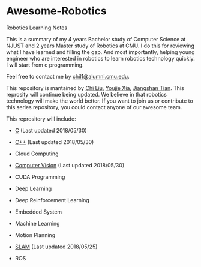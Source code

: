 # Awesome-Robotics

Robotics Learning Notes

This is a summary of my 4 years Bachelor study of Computer Science at NJUST and 2 years Master study of Robotics at CMU.
I do this for reviewing what I have learned and filling the gap. And most importantly, helping young engineer who are interested in robotics to learn robotics technology quickly. I will start from c programming.

Feel free to contact me by chil1@alumni.cmu.edu. 

This repository is mantained by [Chi Liu](https://github.com/AmosLewis), [Youjie Xia](https://github.com/YoujieXia), [Jiangshan Tian](https://github.com/tianjiangshan). This reprosity will continue being updated. We believe in that robotics technology will make the world better. If you want to join us or contribute to this series repository, you could contact anyone of our awesome team. 



This reprository will include:

- [C](/C)   (Last updated 2018/05/30)

- [C++](/C_plusplus)  (Last updated 2018/05/30)

- Cloud Computing

- [Computer Vision](/ComputerVision) (Last updated 2018/05/30)

- CUDA Programming

- Deep Learning

- Deep Reinforcement Learning

- Embedded System

- Machine Learning

- Motion Planning

- [SLAM](/SLAM)   (Last updated 2018/05/25)

- ROS
